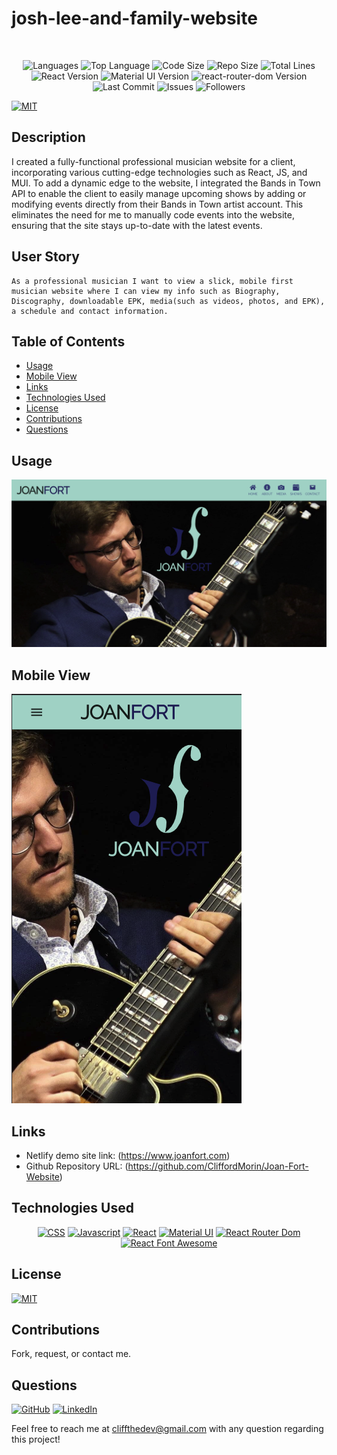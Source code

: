 # josh-lee-and-family-website

</br>
<p align="center">
    <img src="https://img.shields.io/github/languages/count/CliffordMorin/Glenn-Gifford-Website?style=plastic" alt="Languages" />
    <img src="https://img.shields.io/github/languages/top/CliffordMorin/Glenn-Gifford-Website?style=plastic&labelColor=yellow" alt="Top Language" />
    <img src="https://img.shields.io/github/languages/code-size/CliffordMorin/Glenn-Gifford-Website?style=plastic" alt="Code Size" />
    <img src="https://img.shields.io/github/repo-size/CliffordMorin/Glenn-Gifford-Website?style=plastic" alt="Repo Size" />   
    <img src="https://img.shields.io/tokei/lines/github/CliffordMorin/Glenn-Gifford-Website?style=plastic" alt="Total Lines" />
    <img src="https://img.shields.io/github/package-json/dependency-version/CliffordMorin/Glenn-Gifford-Website/react?style=plastic" alt="React Version" />
    <img src="https://img.shields.io/github/package-json/dependency-version/CliffordMorin/Glenn-Gifford-Website/material-ui?style=plastic" alt="Material UI Version" />
     <img src="https://img.shields.io/github/package-json/dependency-version/CliffordMorin/Glenn-Gifford-Website/react-router-dom?style=plastic" alt="react-router-dom Version" />
    <img src="https://img.shields.io/github/last-commit/CliffordMorin/Glenn-Gifford-Website?style=plastic" alt="Last Commit" />  
    <img src="https://img.shields.io/github/issues/CliffordMorin/Glenn-Gifford-Website?style=plastic" alt="Issues" />  
    <img src="https://img.shields.io/github/followers/CliffordMorin?style=social" alt="Followers" />  
</p>

[![MIT](https://img.shields.io/badge/license-MIT-green?style=plastic)](https://github.com/git/git-scm.com/blob/main/MIT-LICENSE.txt)

## Description

I created a fully-functional professional musician website for a client, incorporating various cutting-edge technologies such as React, JS, and MUI. To add a dynamic edge to the website, I integrated the Bands in Town API to enable the client to easily manage upcoming shows by adding or modifying events directly from their Bands in Town artist account. This eliminates the need for me to manually code events into the website, ensuring that the site stays up-to-date with the latest events.

## User Story

```
As a professional musician I want to view a slick, mobile first musician website where I can view my info such as Biography, Discography, downloadable EPK, media(such as videos, photos, and EPK), a schedule and contact information.
```

## Table of Contents

- [Usage](#usage)
- [Mobile View](#mobile-view)
- [Links](#links)
- [Technologies Used](#technologies-used)
- [License](#license)
- [Contributions](#contributions)
- [Questions](#questions)

## Usage

![Demo](public/thumb.png)

## Mobile View

![Demo](src/images/mobile.png)

## Links

- Netlify demo site link: (https://www.joanfort.com)
- Github Repository URL: (https://github.com/CliffordMorin/Joan-Fort-Website)

## Technologies Used

<p align="center">
    <a href="https://developer.mozilla.org/en-US/docs/Web/CSS"><img src="https://img.shields.io/badge/-CSS-blue?style=for-the-badge" alt="CSS" /></a>
    <a href="https://www.javascript.com/"><img src="https://img.shields.io/badge/-Javascript-yellow?style=for-the-badge" alt="Javascript" /></a>
    <a href="https://reactjs.org/"><img src="https://img.shields.io/badge/-React-blue?style=for-the-badge" alt="React" /></a>
     <a href="https://mui.com/"><img src="https://img.shields.io/badge/-Material%20UI-blue?style=for-the-badge" alt="Material UI" /></a>
      <a href="https://reactrouter.com/web/guides/quick-start"><img src="https://img.shields.io/badge/-React%20Router%20Dom-teal?style=for-the-badge" alt="React Router Dom" /></a>
      <a href="https://fontawesome.com/v5.15/how-to-use/on-the-web/using-with/react"><img src="https://img.shields.io/badge/-React%20Font%20Awesome-blue?style=for-the-badge" alt="React Font Awesome" /></a>
</p>

## License

[![MIT](https://img.shields.io/badge/license-MIT-green?style=plastic)](https://github.com/git/git-scm.com/blob/main/MIT-LICENSE.txt)

## Contributions

Fork, request, or contact me.

## Questions

[![GitHub](https://img.shields.io/badge/My%20GitHub-Click%20Me!-blueviolet?style=plastic&logo=GitHub)](https://github.com/CliffordMorin)
[![LinkedIn](https://img.shields.io/badge/My%20LinkedIn-Click%20Me!-grey?style=plastic&logo=LinkedIn&labelColor=blue)](https://www.linkedin.com/in/clifford-morin-ma-129888a9/)

Feel free to reach me at cliffthedev@gmail.com with any question regarding this project!
